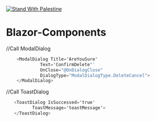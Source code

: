 [![Stand With Palestine](https://raw.githubusercontent.com/TheBSD/StandWithPalestine/main/banner-no-action.svg)](https://TheBSD.github.io/StandWithPalestine/)

# Blazor-Components


//Call ModalDialog 
```cs
    <ModalDialog Title='AreYouSure'
             Text='ConfirmDelete"'
             OnClose="@OnDialogClose"
             DialogType="ModalDialogType.DeleteCancel">
    </ModalDialog>
```
        
//Call ToastDialog 
```cs
   <ToastDialog IsSuccessed='true'
          ToastMessage='toastMessage'>
   </ToastDialog>
```
